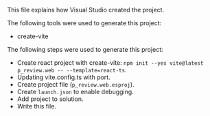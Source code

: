 This file explains how Visual Studio created the project.

The following tools were used to generate this project:
- create-vite

The following steps were used to generate this project:
- Create react project with create-vite: `npm init --yes vite@latest p_review.web -- --template=react-ts`.
- Updating vite.config.ts with port.
- Create project file (`p_review.web.esproj`).
- Create `launch.json` to enable debugging.
- Add project to solution.
- Write this file.
